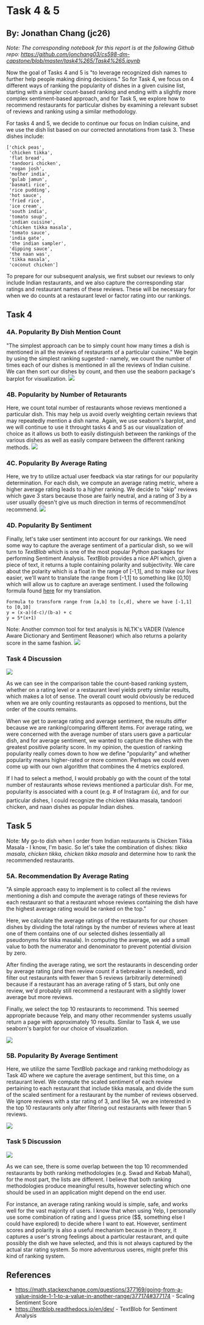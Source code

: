 # Task 4 & 5
## By: Jonathan Chang (jc26)
*Note: The corresponding notebook for this report is at the following Github repo: https://github.com/jonchang03/cs598-dm-capstone/blob/master/task4%265/Task4%265.ipynb*

Now the goal of Tasks 4 and 5 is "to leverage recognized dish names to further help people making dining decisions." So for Task 4, we focus on 4 different ways of ranking the popularity of dishes in a given cuisine list, starting with a simpler count-based ranking and ending with a slightly more complex sentiment-based approach, and for Task 5, we explore how to recommend restaurants for particular dishes by examining a relevant subset of reviews and ranking using a similar methodology.

For tasks 4 and 5, we decide to continue our focus on Indian cuisine, and we use the dish list based on our corrected annotations from task 3. These dishes include:
```
['chick peas',
 'chicken tikka',
 'flat bread',
 'tandoori chicken',
 'rogan josh',
 'mother india',
 'gulab jamun',
 'basmati rice',
 'rice pudding',
 'hot sauce',
 'fried rice',
 'ice cream',
 'south india',
 'tomato soup',
 'indian cuisine',
 'chicken tikka masala',
 'tomato sauce',
 'india gate',
 'the indian sampler',
 'dipping sauce',
 'the naan was',
 'tikka masala',
 'coconut chicken']
 ```
 
To prepare for our subsequent analysis, we first subset our reviews to only include Indian restaurants, and we also capture the corresponding star ratings and restaurant names of these reviews. These will be necessary for when we do counts at a restaurant level or factor rating into our rankings. 

## Task 4

### 4A. Popularity By Dish Mention Count
"The simplest approach can be to simply count how many times a dish is mentioned in all the reviews of restaurants of a particular cuisine." We begin by using the simplest ranking sugested - namely, we count the number of times each of our dishes is mentioned in all the reviews of Indian cuisine. We can then sort our dishes by count, and then use the seaborn package's barplot for visualization.
![](img/4a.png)

### 4B. Popularity by Number of Retaurants
Here, we count total number of restaurants whose reviews mentioned a particular dish. This may help us avoid overly weighting certain reviews that may repeatedly mention a dish name. Again, we use seaborn's barplot, and we will continue to use it throught tasks 4 and 5 as our visualization of choice as it allows us both to easily distinguish between the rankings of the various dishes as well as easily compare between the different ranking methods.
![](img/4b.png)

### 4C. Popularity By Average Rating
Here, we try to utilize actual user feedback via star ratings for our popularity determination. For each dish, we compute an average rating metric, where a higher average rating leads to a higher ranking. We decide to "skip" reviews which gave 3 stars because those are fairly neutral, and a rating of 3 by a user usually doesn't give us much direction in terms of recommend/not recommend.
![](img/4c.png)

### 4D. Popularity By Sentiment

Finally, let's take user sentiment into account for our rankings. We need some way to capture the average sentiment of a particular dish, so we will turn to *TextBlob* which is one of the most popular Python packages for performing Sentiment Analysis. TextBlob provides a nice API which, given a piece of text, it returns a tuple containing polarity and subjectivity. We care about the polarity which is a float in the range of [-1,1], and to make our lives easier, we'll want to translate the range from [-1,1] to something like [0,10] which will allow us to capture an average sentiment. I used the following formula found [here](https://math.stackexchange.com/questions/377169/going-from-a-value-inside-1-1-to-a-value-in-another-range/377174#377174) for my translation.
```
Formula to transform range from [a,b] to [c,d], where we have [-1,1] to [0,10]
y = (x-a)(d-c)/(b-a) + c
y = 5*(x+1)
```

Note: Another common tool for text analysis is NLTK's VADER (Valence Aware Dictionary and Sentiment Reasoner) which also returns a polarity score in the same fashion. 
![](img/4d.png)


### Task 4 Discussion
![](img/comparison_4.png)

As we can see in the comparison table the count-based ranking system, whether on a rating level or a restaurant level yields pretty similar results, which makes a lot of sense. The overall count would obviously be reduced when we are only counting restaurants as opposed to mentions, but the order of the counts remains. 

When we get to average rating and average sentiment, the results differ because we are ranking/comparing different items. For average rating, we were concerned with the average number of stars users gave a particular dish, and for average sentiment, we wanted to capture the dishes with the greatest positive polarity score. In my opinion, the question of ranking popularity really comes down to how we define "popularity" and whether popularity means higher-rated or more common. Perhaps we could even come up with our own algorithm that combines the 4 metrics explored.

If I had to select a method, I would probably go with the count of the total number of restaurants whose reviews mentioned a particular dish. For me, popularity is associated with a count (e.g. # of Instagram 👍), and for our particular dishes, I could recognize the chicken tikka masala, tandoori chicken, and naan dishes as popular Indian dishes.

## Task 5
Note: My go-to dish when I order from Indian restaurants is Chicken Tikka Masala - I know, I'm basic. So let's take the combination of dishes: *tikka masala, chicken tikka, chicken tikka masala* and determine how to rank the recommended restaurants.

### 5A. Recommendation By Average Rating
"A simple approach easy to implement is to collect all the reviews mentioning a dish and compute the average ratings of these reviews for each restaurant so that a restaurant whose reviews containing the dish have the highest average rating would be ranked on the top."

Here, we calculate the average ratings of the restaurants for our chosen dishes by dividing the total ratings by the number of reviews where at least one of them contains one of our selected dishes (essentially all pseudonyms for tikka masala). In computing the average, we add a small value to both the numerator and denominator to prevent potential division by zero.

After finding the average rating, we sort the restaurants in descending order by average rating (and then review count if a tiebreaker is needed), and filter out restaurants with fewer than 5 reviews (arbitrarily determined) because if a restaurant has an average rating of 5 stars, but only one review, we'd probably still recommend a restaurant with a slightly lower average but more reviews.  

Finally, we select the top 10 restaurants to recommend. This seemed appropriate because Yelp, and many other recommender systems usually return a page with approximately 10 results. Similar to Task 4, we use seaborn's barplot for our choice of visualization.

![](img/5a.png)

### 5B. Popularity By Average Sentiment

Here, we utilize the same TextBlob package and ranking methodology as Task 4D where we capture the average sentiment, but this time, on a restaurant level. We compute the scaled sentiment of each review pertaining to each restaurant that include tikka masala, and divide the sum of the scaled sentiment for a restaurant by the number of reviews observed. We ignore reviews with a star rating of 3, and like 5A, we are interested in the top 10 restaurants only after filtering out restaurants with fewer than 5 reviews. 

![](img/5b.png)

### Task 5 Discussion

![](img/comparison_5.png)

As we can see, there is some overlap between the top 10 recommended restaurants by both ranking methodologies (e.g. Swad and Kebab Mahal), for the most part, the lists are different. I believe that both ranking methodologies produce meaningful results, however selecting which one should be used in an application might depend on the end user.  

For instance, an average rating ranking would is simple, safe, and works well for the vast majority of users. I know that when using Yelp, I personally use some combination of rating and I guess price ($$, something else I could have explored) to decide where I want to eat. However, sentiment scores and polarity is also a useful mechanism because in theory, it captures a user's strong feelings about a particular restaurant, and quite possibly the dish we have selected, and this is not always captured by the actual star rating system. So more adventurous useres, might prefer this kind of ranking system.

## References
* https://math.stackexchange.com/questions/377169/going-from-a-value-inside-1-1-to-a-value-in-another-range/377174#377174 - Scaling Sentiment Score
* https://textblob.readthedocs.io/en/dev/ - TextBlob for Sentiment Analysis